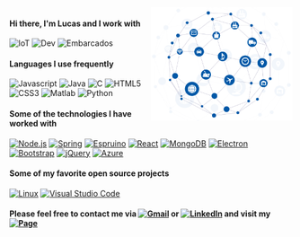 <img align='right' src="https://github.com/lucaslui/lucaslui/blob/master/iot11-development.gif" width=50%>

#### Hi there, I'm Lucas and I work with

![IoT](https://img.shields.io/badge/-Internet%20of%20Things-ffa804?style=flat)
![Dev](https://img.shields.io/badge/-Software%20Development-4d008f?style=flat)
![Embarcados](https://img.shields.io/badge/-Embedded%20Systems-D14836?style=flat)

#### Languages I use frequently

![Javascript](https://img.shields.io/badge/-JavaScript-222222?style=flat&logo=javascript&logoColor=white)
![Java](https://img.shields.io/badge/-Java-222222?style=flat&logo=java&logoColor=white) 
![C](https://img.shields.io/badge/-C%20&%20C++-222222?style=flat&logo=c%2B%2B&logoColor=white)
![HTML5](https://img.shields.io/badge/-HTML5-222222?style=flat&logo=html5&logoColor=white)
![CSS3](https://img.shields.io/badge/-CSS3-222222?style=flat&logo=css3&logoColor=white) 
![Matlab](https://img.shields.io/badge/-Matlab-222222?style=flat&logo=mathworks&logoColor=white) 
![Python](https://img.shields.io/badge/-Python%203-222222?style=flat&logo=python&logoColor=white) 

#### Some of the technologies I have worked with

[![Node.js](https://img.shields.io/badge/-Node.js-222222?style=flat&logo=node.js&logoColor=339933)](https://nodejs.org/en/)
[![Spring](https://img.shields.io/badge/-Spring-222222?style=flat&logo=spring&logoColor=339933)]()
[![Espruino](https://img.shields.io/badge/-Espruino-222222?style=flat&logo=arduino&logoColor=007ACC)](https://www.espruino.com/)
[![React](https://img.shields.io/badge/-React-222222?style=flat&logo=React&logoColor=FFFFFF)]()
[![MongoDB](https://img.shields.io/badge/-MongoDB-222222?style=flat&logo=mongodb&logoColor=339933)](https://www.mongodb.com/)
[![Electron](https://img.shields.io/badge/-Electron-222222?style=flat&logo=electron&logoColor=007ACC)](https://www.electronjs.org/)
[![Bootstrap](https://img.shields.io/badge/-Bootstrap-222222?style=flat&logo=bootstrap&logoColor=white)]()
[![jQuery](https://img.shields.io/badge/-jQuery-222222?style=flat&logo=jQuery&logoColor=0769AD)]()
[![Azure](https://img.shields.io/badge/-Microsoft%20Azure-222222?style=flat&logo=microsoft-azure&logoColor=fff)]()

#### Some of my favorite open source projects

[![Linux](https://img.shields.io/badge/-Linux-222222?style=flat&logo=linux&logoColor=fff)]()
[![Visual Studio Code](https://img.shields.io/badge/-VSCode-222222?style=flat&logo=visual-studio-code&logoColor=007ACC)](https://github.com/microsoft/vscode)

#### Please feel free to contact me via [![Gmail](https://img.shields.io/badge/-Email-D14836?style=flat&logo=gmail&logoColor=white)](mailto:lucasluimotta@gmail.com) or [![LinkedIn](https://img.shields.io/badge/-Linkedin-0077B5?style=flat&logo=linkedin&logoColor=white)](https://www.linkedin.com/in/lucas-lui-motta-eng/) and visit my [![Page](https://img.shields.io/badge/-Page-000000?style=flat&logo=houzz&logoColor=white)](https://lucaslui.github.io/personal-page/)
